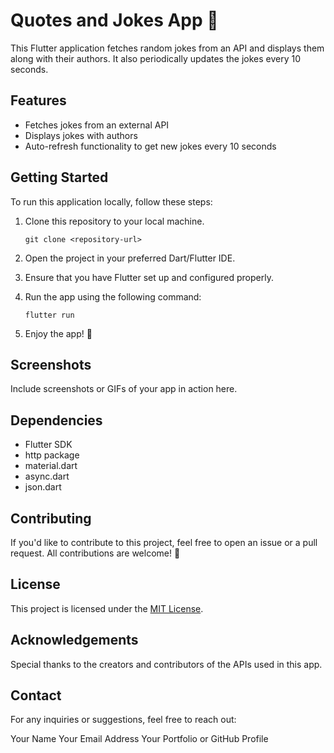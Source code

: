 # Quotes and Jokes App 🤣

This Flutter application fetches random jokes from an API and displays them along with their authors. It also periodically updates the jokes every 10 seconds.

## Features

- Fetches jokes from an external API
- Displays jokes with authors
- Auto-refresh functionality to get new jokes every 10 seconds

## Getting Started

To run this application locally, follow these steps:

1. Clone this repository to your local machine.

    ```
    git clone <repository-url>
    ```

2. Open the project in your preferred Dart/Flutter IDE.

3. Ensure that you have Flutter set up and configured properly.

4. Run the app using the following command:

    ```
    flutter run
    ```

5. Enjoy the app! 🚀

## Screenshots

Include screenshots or GIFs of your app in action here.

## Dependencies

- Flutter SDK
- http package
- material.dart
- async.dart
- json.dart

## Contributing

If you'd like to contribute to this project, feel free to open an issue or a pull request. All contributions are welcome! 🙌

## License

This project is licensed under the [MIT License](LICENSE).

## Acknowledgements

Special thanks to the creators and contributors of the APIs used in this app.

## Contact

For any inquiries or suggestions, feel free to reach out:

Your Name
Your Email Address
Your Portfolio or GitHub Profile

